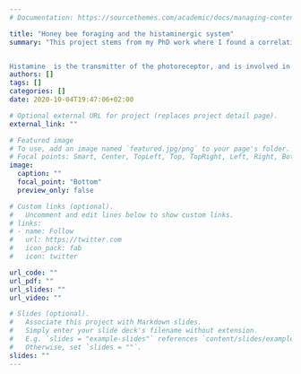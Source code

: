 ```yaml
---
# Documentation: https://sourcethemes.com/academic/docs/managing-content/

title: "Honey bee foraging and the histaminergic system"
summary: "This project stems from my PhD work where I found a correlation between honey bee foraging behavior, across behavioral contexts, and the ratios between histamine and its precursor, histidine. I explore the relevance of this finding by using pharmacological experiments. By treating feeder trained bees with histamine, histidine, or the antagonist ranitidine, I look for changes in foraging activity.


Histamine  is the transmitter of the photoreceptor, and is involved in behaviors including mechanosensation and circadian rhythmicity. However, it has not been given much importance in other behaviors. The finding that it might be involved in foraging behavior opens the possibility that its function in invertebrates and vertebrates are conserved, in regulating appetitive motivation."
authors: []
tags: []
categories: []
date: 2020-10-04T19:47:06+02:00

# Optional external URL for project (replaces project detail page).
external_link: ""

# Featured image
# To use, add an image named `featured.jpg/png` to your page's folder.
# Focal points: Smart, Center, TopLeft, Top, TopRight, Left, Right, BottomLeft, Bottom, BottomRight.
image:
  caption: ""
  focal_point: "Bottom"
  preview_only: false

# Custom links (optional).
#   Uncomment and edit lines below to show custom links.
# links:
# - name: Follow
#   url: https://twitter.com
#   icon_pack: fab
#   icon: twitter

url_code: ""
url_pdf: ""
url_slides: ""
url_video: ""

# Slides (optional).
#   Associate this project with Markdown slides.
#   Simply enter your slide deck's filename without extension.
#   E.g. `slides = "example-slides"` references `content/slides/example-slides.md`.
#   Otherwise, set `slides = ""`.
slides: ""
---
```

